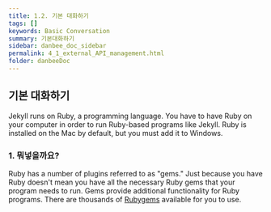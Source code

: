 ```yaml
---
title: 1.2. 기본 대화하기
tags: []
keywords: Basic Conversation
summary: 기본대화하기
sidebar: danbee_doc_sidebar
permalink: 4_1_external_API_management.html
folder: danbeeDoc
---
```


## 기본 대화하기

Jekyll runs on Ruby, a programming language. You have to have Ruby on your computer in order to run Ruby-based programs like Jekyll. Ruby is installed on the Mac by default, but you must add it to Windows.

### 1. 뭐넣을까요?

Ruby has a number of plugins referred to as "gems." Just because you have Ruby doesn't mean you have all the necessary Ruby gems that your program needs to run. Gems provide additional functionality for Ruby programs. There are thousands of [Rubygems](https://rubygems.org/) available for you to use.

